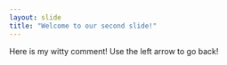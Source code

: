 ```yaml
---
layout: slide
title: "Welcome to our second slide!"
---
```

Here is my witty comment!
Use the left arrow to go back!
